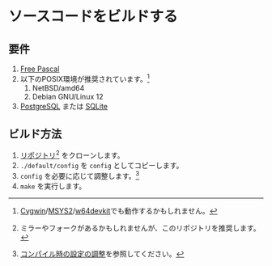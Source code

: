 # ソースコードをビルドする
## 要件
1. [Free Pascal](https://freepascal.org)
2. 以下のPOSIX環境が推奨されています。[^1]
    1. NetBSD/amd64
    2. Debian GNU/Linux 12
3. [PostgreSQL](https://www.postgresql.org) または [SQLite](https://www.sqlite.org)

## ビルド方法
1. [リポジトリ](https://github.com/highball-fedi/highball)[^2] をクローンします。
2. `./default/config` を `config` としてコピーします。
3. `config` を必要に応じて調整します。[^3]
4. `make` を実行します。

[^1]: [Cygwin](https://www.cygwin.com)/[MSYS2](https://www.msys2.org)/[w64devkit](https://github.com/skeeto/w64devkit)でも動作するかもしれません。
[^2]: ミラーやフォークがあるかもしれませんが、このリポジトリを推奨します。
[^3]: [コンパイル時の設定の調整](../config-jp)を参照してください。
